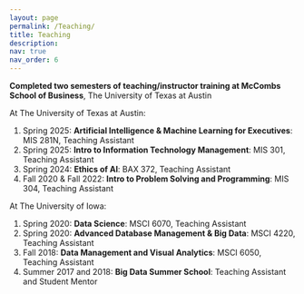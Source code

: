 ```yaml
---
layout: page
permalink: /Teaching/
title: Teaching
description: 
nav: true
nav_order: 6
---
```


**Completed two semesters of teaching/instructor training at McCombs School of Business**, The University of Texas at Austin

At The University of Texas at Austin:
1. Spring 2025: **Artificial Intelligence \& Machine Learning for Executives**: MIS 281N, Teaching Assistant
2. Spring 2025: **Intro to Information Technology Management**: MIS 301, Teaching Assistant
3. Spring 2024: **Ethics of AI**: BAX 372, Teaching Assistant
4. Fall 2020 & Fall 2022: **Intro to Problem Solving and Programming**: MIS 304, Teaching Assistant

At The University of Iowa:
1. Spring 2020: **Data Science**: MSCI 6070, Teaching Assistant
2. Spring 2020: **Advanced Database Management & Big Data**: MSCI 4220, Teaching Assistant
3. Fall 2018: **Data Management and Visual Analytics**: MSCI 6050, Teaching Assistant
4. Summer 2017 and 2018: **Big Data Summer School**: Teaching Assistant and Student Mentor
